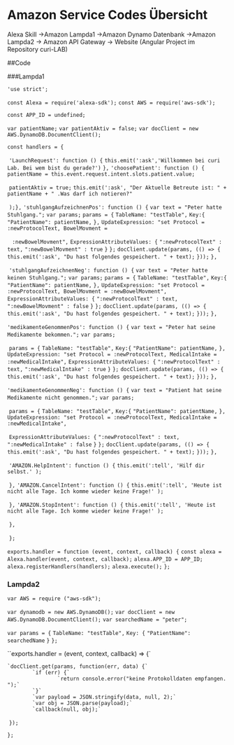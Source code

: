 # Amazon Service Codes Übersicht

Alexa Skill ->Amazon Lampda1 ->Amazon Dynamo Datenbank ->Amazon Lampda2 -> Amazon API Gateway -> Website (Angular Project im Repository curi-LAB)

##Code

###Lampda1

`'use strict';`

`const Alexa = require('alexa-sdk');`
`const AWS = require('aws-sdk');`

`const APP_ID = undefined;`

`var patientName;` 
`var patientAktiv = false;`
`var docClient = new AWS.DynamoDB.DocumentClient();`

`const handlers = {`

​	 `'LaunchRequest': function () {`
        	`this.emit(':ask','Willkommen bei curi Lab. Bei wem bist du gerade?')`
    	`},`
   	 `'choosePatient': function () {`
        	`patientName = this.event.request.intent.slots.patient.value;`

​		 `patientAktiv = true;`
   		 `this.emit(':ask', "Der Aktuelle Betreute ist: " + patientName + " .Was darf ich notieren?" 					 `

​		`);},`
		`'stuhlgangAufzeichnenPos': function () {`
        		`var text = "Peter hatte Stuhlgang.";`
        		`var params;`
                	`params = {`
                    		`TableName: "testTable",`
                    		`Key:{`
                        		`"PatientName": patientName,`
                    		`},`
                    		`UpdateExpression: "set Protocol = :newProtocolText, BowelMovment =`

​				` :newBowelMovment",`
                    		`ExpressionAttributeValues: {`
                       			`":newProtocolText" : text,`
                       			`":newBowelMovment" : true`
                    		`}`
               	 `};`
            	`docClient.update(params, (() => {`
            		`this.emit(':ask', "Du hast folgendes gespeichert. " + text);`
            	`}));`
	`},`

​    `'stuhlgangAufzeichnenNeg': function () {`
       	 `var text = "Peter hatte keinen Stuhlgang.";`
       	 `var params;`
    	`params = {`
   		`TableName: "testTable",`
             	`Key:{`
              		`"PatientName": patientName,`
  		`},`
            	`UpdateExpression: "set Protocol = :newProtocolText, BowelMovment = :newBowelMovment",`
           	`ExpressionAttributeValues: {`
             		`":newProtocolText" : text,`
                  	`":newBowelMovment" : false`
         	`}`
	`};` 
    	`docClient.update(params, (() => {`
    		`this.emit(':ask', "Du hast folgendes gespeichert. " + text);`
  	`}));`
`},`

`'medikamenteGenommenPos': function () {`
	`var text = "Peter hat seine Medikamente bekommen.";`
        `var params;`

​    	`params = {`
     		`TableName: "testTable",`
    		`Key:{`
             		`"PatientName": patientName,`
		`},`
                `UpdateExpression: "set Protocol = :newProtocolText, MedicalIntake = :newMedicalIntake",`
                `ExpressionAttributeValues: {`
             		`":newProtocolText" : text,`
                      	 `":newMedicalIntake" : true`
         	`}`
	`};`
 	`docClient.update(params, (() => {`
     		`this.emit(':ask', "Du hast folgendes gespeichert. " + text);`
	`}));`
`},`

`'medikamenteGenommenNeg': function () {`
	`var text = "Patient hat seine Medikamente nicht genommen.";`
        `var params;`

​     	`params = {`
    		`TableName: "testTable",`
              		`Key:{`
                  		`"PatientName": patientName,`
                    	`},`
                    	`UpdateExpression: "set Protocol = :newProtocolText, MedicalIntake = :newMedicalIntake",`

​               		`ExpressionAttributeValues: {`
                       		`":newProtocolText" : text,`
                       		`":newMedicalIntake" : false`
                   	 `}`
       		`};` 
            	`docClient.update(params, (() => {`
            		`this.emit(':ask', "Du hast folgendes gespeichert. " + text);`
            		`}));`
        	`},`

​		`'AMAZON.HelpIntent': function () {`
           		`this.emit(':tell', 'Hilf dir selbst.' );`

​		`},`
		`'AMAZON.CancelIntent': function () {`
    			`this.emit(':tell', 'Heute ist nicht alle Tage. Ich komme wieder keine Frage!' );`

​		`},`
		`'AMAZON.StopIntent': function () {`
            		`this.emit(':tell', 'Heute ist nicht alle Tage. Ich komme wieder keine Frage!' );`

​		`},`

​	`};`

`exports.handler = function (event, context, callback) {`
	`const alexa = Alexa.handler(event, context, callback);`
    	`alexa.APP_ID = APP_ID;`
    	`alexa.registerHandlers(handlers);`
    	`alexa.execute();`
`};`



### Lampda2

`var AWS = require ("aws-sdk");`

`var dynamodb = new AWS.DynamoDB();`
`var docClient = new AWS.DynamoDB.DocumentClient();`
`var searchedName = "peter";`

`var params = {`
	`TableName: "testTable",`
    	`Key: {`
        	`"PatientName": searchedName`
    	`}`
`};`

``exports.handler = (event, context, callback) => {`

 	`docClient.get(params, function(err, data) {`
       	 	`if (err) {`
            		`return console.error("keine Protokolldaten empfangen. ");`
        	`}`
        	`var payload = JSON.stringify(data, null, 2);`
        	`var obj = JSON.parse(payload);`
     		`callback(null, obj);`

​	`});`

`};`
